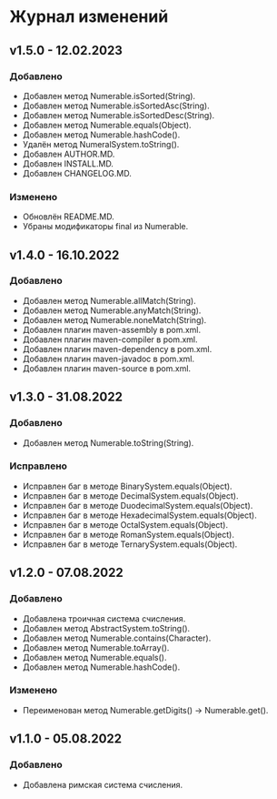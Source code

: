 # Журнал изменений
## v1.5.0 - 12.02.2023
### Добавлено
* Добавлен метод Numerable.isSorted(String).
* Добавлен метод Numerable.isSortedAsc(String).
* Добавлен метод Numerable.isSortedDesc(String).
* Добавлен метод Numerable.equals(Object).
* Добавлен метод Numerable.hashCode().
* Удалён метод NumeralSystem.toString().
* Добавлен AUTHOR.MD.
* Добавлен INSTALL.MD.
* Добавлен CHANGELOG.MD.

### Изменено
* Обновлён README.MD.
* Убраны модификаторы final из Numerable.

## v1.4.0 - 16.10.2022
### Добавлено
* Добавлен метод Numerable.allMatch(String).
* Добавлен метод Numerable.anyMatch(String).
* Добавлен метод Numerable.noneMatch(String).
* Добавлен плагин maven-assembly в pom.xml.
* Добавлен плагин maven-compiler в pom.xml.
* Добавлен плагин maven-dependency в pom.xml.
* Добавлен плагин maven-javadoc в pom.xml.
* Добавлен плагин maven-source в pom.xml.

## v1.3.0 - 31.08.2022
### Добавлено
* Добавлен метод Numerable.toString(String).

### Исправлено
* Исправлен баг в методе BinarySystem.equals(Object).
* Исправлен баг в методе DecimalSystem.equals(Object).
* Исправлен баг в методе DuodecimalSystem.equals(Object).
* Исправлен баг в методе HexadecimalSystem.equals(Object).
* Исправлен баг в методе OctalSystem.equals(Object).
* Исправлен баг в методе RomanSystem.equals(Object).
* Исправлен баг в методе TernarySystem.equals(Object).

## v1.2.0 - 07.08.2022
### Добавлено
* Добавлена троичная система счисления.
* Добавлен метод AbstractSystem.toString().
* Добавлен метод Numerable.contains(Character).
* Добавлен метод Numerable.toArray().
* Добавлен метод Numerable.equals().
* Добавлен метод Numerable.hashCode().

### Изменено
* Переименован метод Numerable.getDigits() -> Numerable.get().

## v1.1.0 - 05.08.2022
### Добавлено
* Добавлена римская система счисления.
